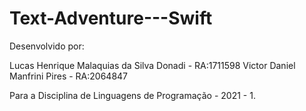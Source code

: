 # Text-Adventure---Swift

Desenvolvido por:

Lucas Henrique Malaquias da Silva Donadi - RA:1711598
Victor Daniel Manfrini Pires - RA:2064847

Para a Disciplina de Linguagens de Programação - 2021 - 1.
